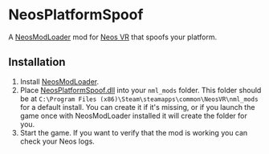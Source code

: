 # NeosPlatformSpoof

A [NeosModLoader](https://github.com/zkxs/NeosModLoader) mod for [Neos VR](https://neos.com/) that spoofs your platform.

## Installation
1. Install [NeosModLoader](https://github.com/zkxs/NeosModLoader).
2. Place [NeosPlatformSpoof.dll](https://github.com/zkxs/NeosPlatformSpoof/releases/latest/download/NeosPlatformSpoof.dll) into your `nml_mods` folder. This folder should be at `C:\Program Files (x86)\Steam\steamapps\common\NeosVR\nml_mods` for a default install. You can create it if it's missing, or if you launch the game once with NeosModLoader installed it will create the folder for you.
3. Start the game. If you want to verify that the mod is working you can check your Neos logs.
